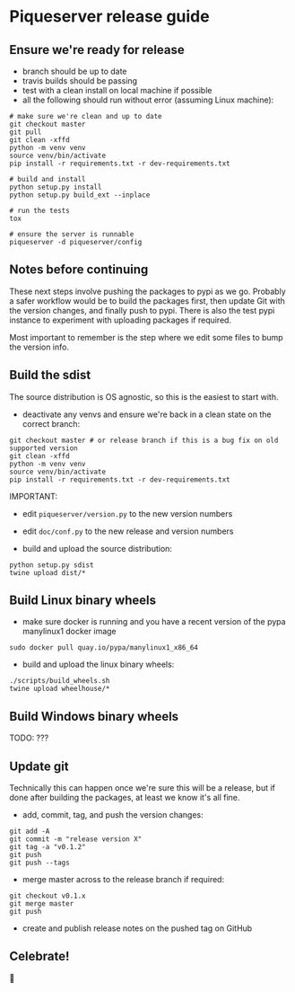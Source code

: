 
# Piqueserver release guide


## Ensure we're ready for release

- branch should be up to date
- travis builds should be passing
- test with a clean install on local machine if possible
- all the following should run without error (assuming Linux machine):

```
# make sure we're clean and up to date
git checkout master
git pull
git clean -xffd
python -m venv venv
source venv/bin/activate
pip install -r requirements.txt -r dev-requirements.txt

# build and install
python setup.py install
python setup.py build_ext --inplace

# run the tests
tox

# ensure the server is runnable
piqueserver -d piqueserver/config
```

## Notes before continuing

These next steps involve pushing the packages to pypi as we go. Probably a
safer workflow would be to build the packages first, then update Git with the
version changes, and finally push to pypi. There is also the test pypi instance
to experiment with uploading packages if required.

Most important to remember is the step where we edit some files to bump the
version info.


## Build the sdist


The source distribution is OS agnostic, so this is the easiest to start with.

- deactivate any venvs and ensure we're back in a clean state on the correct
  branch:

```
git checkout master # or release branch if this is a bug fix on old supported version
git clean -xffd
python -m venv venv
source venv/bin/activate
pip install -r requirements.txt -r dev-requirements.txt
```

IMPORTANT:

- edit `piqueserver/version.py` to the new version numbers
- edit `doc/conf.py` to the new release and version numbers

- build and upload the source distribution:

```
python setup.py sdist
twine upload dist/*
```

## Build Linux binary wheels

- make sure docker is running and you have a recent version of the pypa manylinux1 docker image

```
sudo docker pull quay.io/pypa/manylinux1_x86_64
```

- build and upload the linux binary wheels:

```
./scripts/build_wheels.sh
twine upload wheelhouse/*
```

## Build Windows binary wheels

TODO: ???


## Update git

Technically this can happen once we're sure this will be a release, but if done
after building the packages, at least we know it's all fine.

- add, commit, tag, and push the version changes:

```
git add -A
git commit -m "release version X"
git tag -a "v0.1.2"
git push
git push --tags
```

- merge master across to the release branch if required:

```
git checkout v0.1.x
git merge master
git push
```

- create and publish release notes on the pushed tag on GitHub


## Celebrate!

:tada:
